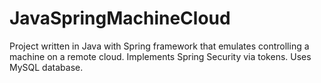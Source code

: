 # JavaSpringMachineCloud
Project written in Java with Spring framework that emulates controlling a machine on a remote cloud. Implements Spring Security via tokens. Uses MySQL database.
